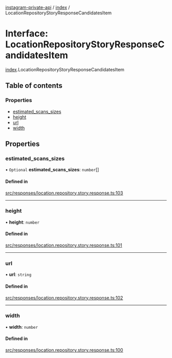[instagram-private-api](../../README.md) / [index](../../modules/index.md) / LocationRepositoryStoryResponseCandidatesItem

# Interface: LocationRepositoryStoryResponseCandidatesItem

[index](../../modules/index.md).LocationRepositoryStoryResponseCandidatesItem

## Table of contents

### Properties

- [estimated\_scans\_sizes](LocationRepositoryStoryResponseCandidatesItem.md#estimated_scans_sizes)
- [height](LocationRepositoryStoryResponseCandidatesItem.md#height)
- [url](LocationRepositoryStoryResponseCandidatesItem.md#url)
- [width](LocationRepositoryStoryResponseCandidatesItem.md#width)

## Properties

### estimated\_scans\_sizes

• `Optional` **estimated\_scans\_sizes**: `number`[]

#### Defined in

[src/responses/location.repository.story.response.ts:103](https://github.com/Nerixyz/instagram-private-api/blob/0e0721c/src/responses/location.repository.story.response.ts#L103)

___

### height

• **height**: `number`

#### Defined in

[src/responses/location.repository.story.response.ts:101](https://github.com/Nerixyz/instagram-private-api/blob/0e0721c/src/responses/location.repository.story.response.ts#L101)

___

### url

• **url**: `string`

#### Defined in

[src/responses/location.repository.story.response.ts:102](https://github.com/Nerixyz/instagram-private-api/blob/0e0721c/src/responses/location.repository.story.response.ts#L102)

___

### width

• **width**: `number`

#### Defined in

[src/responses/location.repository.story.response.ts:100](https://github.com/Nerixyz/instagram-private-api/blob/0e0721c/src/responses/location.repository.story.response.ts#L100)
